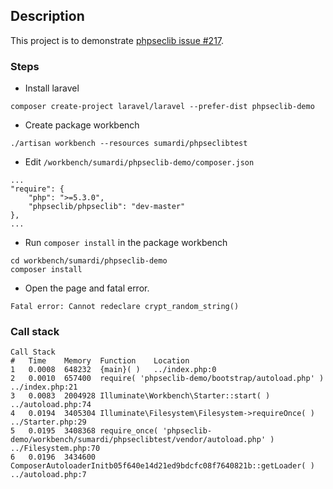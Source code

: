 ## Description

This project is to demonstrate [phpseclib issue #217](https://github.com/phpseclib/phpseclib/pull/217).

### Steps

- Install laravel

`composer create-project laravel/laravel --prefer-dist phpseclib-demo`

- Create package workbench

`./artisan workbench --resources sumardi/phpseclibtest`

- Edit `/workbench/sumardi/phpseclib-demo/composer.json`

```
...
"require": {
    "php": ">=5.3.0",
    "phpseclib/phpseclib": "dev-master"
},
...
```

- Run `composer install` in the package workbench

```
cd workbench/sumardi/phpseclib-demo
composer install
```

- Open the page and fatal error.

`Fatal error: Cannot redeclare crypt_random_string()`

### Call stack

```
Call Stack
#	Time	Memory	Function	Location
1	0.0008	648232	{main}( )	../index.php:0
2	0.0010	657400	require( 'phpseclib-demo/bootstrap/autoload.php' )	../index.php:21
3	0.0083	2004928	Illuminate\Workbench\Starter::start( )	../autoload.php:74
4	0.0194	3405304	Illuminate\Filesystem\Filesystem->requireOnce( )	../Starter.php:29
5	0.0195	3408368	require_once( 'phpseclib-demo/workbench/sumardi/phpseclibtest/vendor/autoload.php' )	../Filesystem.php:70
6	0.0196	3434600	ComposerAutoloaderInitb05f640e14d21ed9bdcfc08f7640821b::getLoader( )	../autoload.php:7
```